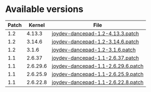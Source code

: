 # Available versions

Patch | Kernel   | File
----- | -------- | ----
1.2   | 4.13.3   | [joydev-dancepad-1.2-4.13.3.patch](joydev-dancepad-1.2-4.13.3.patch)
1.2   | 3.14.6   | [joydev-dancepad-1.2-3.14.6.patch](joydev-dancepad-1.2-3.14.6.patch)
1.2   | 3.1.6    | [joydev-dancepad-1.2-3.1.6.patch](joydev-dancepad-1.2-3.1.6.patch)
1.1   | 2.6.37   | [joydev-dancepad-1.1-2.6.37.patch](joydev-dancepad-1.1-2.6.37.patch)
1.1   | 2.6.29.6 | [joydev-dancepad-1.1-2.6.29.6.patch](joydev-dancepad-1.1-2.6.29.6.patch)
1.1   | 2.6.25.9 | [joydev-dancepad-1.1-2.6.25.9.patch](joydev-dancepad-1.1-2.6.25.9.patch)
1.1   | 2.6.22.8 | [joydev-dancepad-1.1-2.6.22.8.patch](joydev-dancepad-1.1-2.6.22.8.patch)
